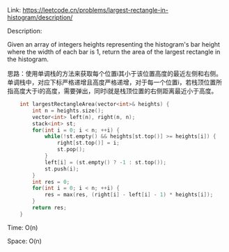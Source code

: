 Link: https://leetcode.cn/problems/largest-rectangle-in-histogram/description/

Description:

Given an array of integers heights representing the histogram's bar height where the width of each bar is 1, return the area of the largest rectangle in the histogram.

思路：使用单调栈的方法来获取每个位置i其小于该位置高度的最近左侧和右侧。单调栈中，对应下标严格递增且高度严格递增，对于每一个位置i，若栈顶位置所指高度大于i的高度，需要弹出，同时i就是栈顶位置的右侧距离最近小于高度。

```c++
    int largestRectangleArea(vector<int>& heights) {
        int n = heights.size();
        vector<int> left(n), right(n, n);
        stack<int> st;
        for(int i = 0; i < n; ++i) {
            while(!st.empty() && heights[st.top()] >= heights[i]) {
                right[st.top()] = i;
                st.pop();
            }
            left[i] = (st.empty() ? -1 : st.top());
            st.push(i);
        }
        int res = 0;
        for(int i = 0; i < n; ++i) {
            res = max(res, (right[i] - left[i] - 1) * heights[i]);
        }
        return res;
    }
```

Time: O(n)

Space: O(n)

